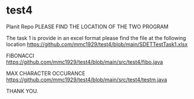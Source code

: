 # test4
Planit Repo
PLEASE FIND THE LOCATION OF THE TWO PROGRAM

The task 1 is provide in an excel format please find the file at the following location
https://github.com/mmc1929/test4/blob/main/SDETTestTask1.xlsx

FIBONACCI
https://github.com/mmc1929/test4/blob/main/src/test4/fibo.java

MAX CHARACTER OCCURANCE
https://github.com/mmc1929/test4/blob/main/src/test4/testm.java

THANK YOU.
